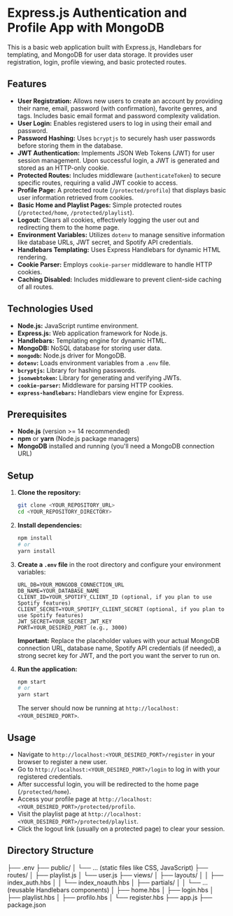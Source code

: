 # Express.js Authentication and Profile App with MongoDB

This is a basic web application built with Express.js, Handlebars for templating, and MongoDB for user data storage. It provides user registration, login, profile viewing, and basic protected routes.

## Features

* **User Registration:** Allows new users to create an account by providing their name, email, password (with confirmation), favorite genres, and tags. Includes basic email format and password complexity validation.
* **User Login:** Enables registered users to log in using their email and password.
* **Password Hashing:** Uses `bcryptjs` to securely hash user passwords before storing them in the database.
* **JWT Authentication:** Implements JSON Web Tokens (JWT) for user session management. Upon successful login, a JWT is generated and stored as an HTTP-only cookie.
* **Protected Routes:** Includes middleware (`authenticateToken`) to secure specific routes, requiring a valid JWT cookie to access.
* **Profile Page:** A protected route (`/protected/profilo`) that displays basic user information retrieved from cookies.
* **Basic Home and Playlist Pages:** Simple protected routes (`/protected/home`, `/protected/playlist`).
* **Logout:** Clears all cookies, effectively logging the user out and redirecting them to the home page.
* **Environment Variables:** Utilizes `dotenv` to manage sensitive information like database URLs, JWT secret, and Spotify API credentials.
* **Handlebars Templating:** Uses Express Handlebars for dynamic HTML rendering.
* **Cookie Parser:** Employs `cookie-parser` middleware to handle HTTP cookies.
* **Caching Disabled:** Includes middleware to prevent client-side caching of all routes.

## Technologies Used

* **Node.js:** JavaScript runtime environment.
* **Express.js:** Web application framework for Node.js.
* **Handlebars:** Templating engine for dynamic HTML.
* **MongoDB:** NoSQL database for storing user data.
* **`mongodb`:** Node.js driver for MongoDB.
* **`dotenv`:** Loads environment variables from a `.env` file.
* **`bcryptjs`:** Library for hashing passwords.
* **`jsonwebtoken`:** Library for generating and verifying JWTs.
* **`cookie-parser`:** Middleware for parsing HTTP cookies.
* **`express-handlebars`:** Handlebars view engine for Express.

## Prerequisites

* **Node.js** (version >= 14 recommended)
* **npm** or **yarn** (Node.js package managers)
* **MongoDB** installed and running (you'll need a MongoDB connection URL)

## Setup

1.  **Clone the repository:**
    ```bash
    git clone <YOUR_REPOSITORY_URL>
    cd <YOUR_REPOSITORY_DIRECTORY>
    ```

2.  **Install dependencies:**
    ```bash
    npm install
    # or
    yarn install
    ```

3.  **Create a `.env` file** in the root directory and configure your environment variables:
    ```
    URL_DB=YOUR_MONGODB_CONNECTION_URL
    DB_NAME=YOUR_DATABASE_NAME
    CLIENT_ID=YOUR_SPOTIFY_CLIENT_ID (optional, if you plan to use Spotify features)
    CLIENT_SECRET=YOUR_SPOTIFY_CLIENT_SECRET (optional, if you plan to use Spotify features)
    JWT_SECRET=YOUR_SECRET_JWT_KEY
    PORT=YOUR_DESIRED_PORT (e.g., 3000)
    ```
    **Important:** Replace the placeholder values with your actual MongoDB connection URL, database name, Spotify API credentials (if needed), a strong secret key for JWT, and the port you want the server to run on.

4.  **Run the application:**
    ```bash
    npm start
    # or
    yarn start
    ```

    The server should now be running at `http://localhost:<YOUR_DESIRED_PORT>`.

## Usage

* Navigate to `http://localhost:<YOUR_DESIRED_PORT>/register` in your browser to register a new user.
* Go to `http://localhost:<YOUR_DESIRED_PORT>/login` to log in with your registered credentials.
* After successful login, you will be redirected to the home page (`/protected/home`).
* Access your profile page at `http://localhost:<YOUR_DESIRED_PORT>/protected/profilo`.
* Visit the playlist page at `http://localhost:<YOUR_DESIRED_PORT>/protected/playlist`.
* Click the logout link (usually on a protected page) to clear your session.

## Directory Structure

├── .env
├── public/
│   └── ... (static files like CSS, JavaScript)
├── routes/
│   ├── playlist.js
│   └── user.js
├── views/
│   ├── layouts/
│   │   ├── index_auth.hbs
│   │   └── index_noauth.hbs
│   ├── partials/
│   │   └── ... (reusable Handlebars components)
│   ├── home.hbs
│   ├── login.hbs
│   ├── playlist.hbs
│   ├── profilo.hbs
│   └── register.hbs
├── app.js
├── package.json
